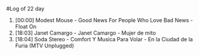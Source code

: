 #Log of 22 day

1. [00:00] Modest Mouse - Good News For People Who Love Bad News - Float On
1. [18:03] Janet Camargo - Janet Camargo - Mujer de mito
1. [18:04] Soda Stereo - Comfort Y Musica Para Volar - En la Ciudad de la Furia (MTV Unplugged)
